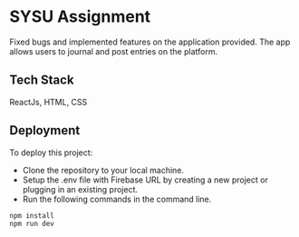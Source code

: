 # SYSU Assignment
Fixed bugs and implemented features on the application provided. The app allows users to journal and post entries on the platform.

## Tech Stack
ReactJs, HTML, CSS

## Deployment
To deploy this project:
- Clone the repository to your local machine.
- Setup the .env file with Firebase URL by creating a new project or plugging in an existing project.
- Run the following commands in the command line.

```bash
npm install
npm run dev
